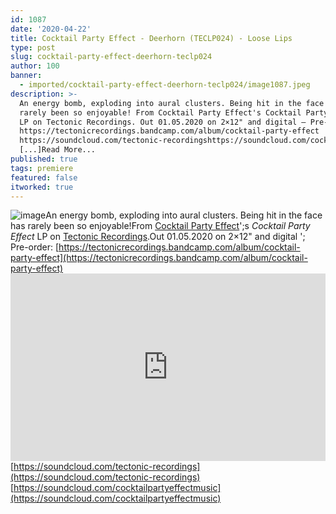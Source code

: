 ```yaml
---
id: 1087
date: '2020-04-22'
title: Cocktail Party Effect - Deerhorn (TECLP024) - Loose Lips
type: post
slug: cocktail-party-effect-deerhorn-teclp024
author: 100
banner:
  - imported/cocktail-party-effect-deerhorn-teclp024/image1087.jpeg
description: >-
  An energy bomb, exploding into aural clusters. Being hit in the face has
  rarely been so enjoyable! From Cocktail Party Effect's Cocktail Party Effect
  LP on Tectonic Recordings. Out 01.05.2020 on 2×12" and digital – Pre-order:
  https://tectonicrecordings.bandcamp.com/album/cocktail-party-effect
  https://soundcloud.com/tectonic-recordingshttps://soundcloud.com/cocktailpartyeffectmusic
  [...]Read More...
published: true
tags: premiere
featured: false
itworked: true
---
```

![image](../imported/cocktail-party-effect-deerhorn-teclp024/image1087.jpeg)An energy bomb, exploding into aural clusters. Being hit in the face has rarely been so enjoyable!From [Cocktail Party Effect](https://www.residentadvisor.net/dj/cocktailpartyeffect)';s _Cocktail Party Effect_ LP on [Tectonic Recordings](https://www.tectonicrecordings.com/).Out 01.05.2020 on 2×12" and digital '; Pre-order: [](https://tectonicrecordings.bandcamp.com/album/cocktail-party-effect)[https://tectonicrecordings.bandcamp.com/album/cocktail-party-effect](https://tectonicrecordings.bandcamp.com/album/cocktail-party-effect)<iframe width='100%' height='300' scrolling='no' frameborder='no' allow='autoplay' src='https://w.soundcloud.com/player/?url=https%3A//api.soundcloud.com/tracks/804637294&color=%23ff5500&auto_play=false&hide_related=false&show_comments=true&show_user=true&show_reposts=false&show_teaser=true'></iframe>[https://soundcloud.com/tectonic-recordings](https://soundcloud.com/tectonic-recordings)  
[](https://soundcloud.com/cocktailpartyeffectmusic)[https://soundcloud.com/cocktailpartyeffectmusic](https://soundcloud.com/cocktailpartyeffectmusic)
